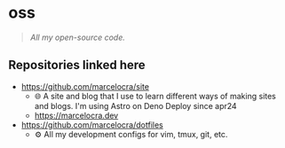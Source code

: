 # oss

> _All my open-source code._

## Repositories linked here

- https://github.com/marcelocra/site
  - 🌐 A site and blog that I use to learn different ways of making sites and blogs. I'm using Astro on Deno Deploy since apr24
  - https://marcelocra.dev
- https://github.com/marcelocra/dotfiles
  - ⚙️ All my development configs for vim, tmux, git, etc.
